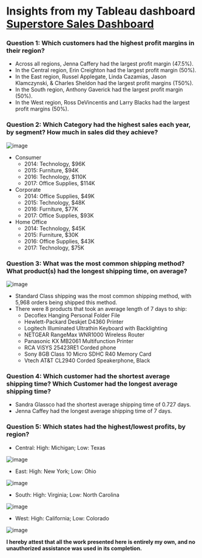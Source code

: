 # Insights from my Tableau dashboard [Superstore Sales Dashboard]([XX](https://public.tableau.com/views/SuperStoreDataProject_17441375851880/Dashboard1?:language=en-US&:sid=&:redirect=auth&:display_count=n&:origin=viz_share_link))


### Question 1: Which customers had the highest profit margins in their region? 
* Across all regions, Jenna Caffery had the largest profit margin (47.5%).
* In the Central region, Erin Creighton had the largest profit margin (50%).
* In the East region, Russel Applegate, Linda Cazamias, Jason Klamczynski, & Charles Sheldon had the largest profit margins (T50%).
* In the South region, Anthony Gaverick had the largest profit margin (50%).
* In the West region, Ross DeVincentis and Larry Blacks had the largest profit margins (50%).


### Question 2: Which Category had the highest sales each year, by segment? How much in sales did they achieve?

![image](https://github.com/user-attachments/assets/72dce77b-a7ea-45fb-bc21-aaefdee7c96a)


* Consumer
  * 2014: Technology, $96K
  * 2015: Furniture, $94K
  * 2016: Technology, $110K
  * 2017: Office Supplies, $114K
* Corporate
  * 2014: Office Supplies, $49K
  * 2015: Technology, $48K
  * 2016: Furniture, $77K
  * 2017: Office Supplies, $93K
* Home Office
  * 2014: Technology, $45K
  * 2015: Furniture, $30K
  * 2016: Office Supplies, $43K
  * 2017: Technology, $75K


### Question 3: What was the most common shipping method? What product(s) had the longest shipping time, on average?

![image](https://github.com/user-attachments/assets/09774cb0-3790-41c9-a3b8-51751d03201f)

* Standard Class shipping was the most common shipping method, with 5,968 orders being shipped this method.
* There were 8 products that took an average length of 7 days to ship:
  * Decoflex Hanging Personal Folder File
  * Hewlett-Packard Deskjet D4360 Printer
  * Logitech Illuminated Ultrathin Keyboard with Backlighting
  * NETGEAR RangeMax WNR1000 Wireless Router
  * Panasonic KX MB2061 Multifunction Printer
  * RCA ViSYS 25423RE1 Corded phone
  * Sony 8GB Class 10 Micro SDHC R40 Memory Card
  * Vtech AT&T CL2940 Corded Speakerphone, Black


### Question 4: Which customer had the shortest average shipping time? Which Customer had the longest average shipping time? 
* Sandra Glassco had the shortest average shipping time of 0.727 days.
* Jenna Caffey had the longest average shipping time of 7 days.


### Question 5: Which states had the highest/lowest profits, by region?
* Central: High: Michigan; Low: Texas
  
![image](https://github.com/user-attachments/assets/ba348494-c405-41c8-9147-0cbae1f036af)

 
* East: High: New York; Low: Ohio

![image](https://github.com/user-attachments/assets/2811a0b1-e911-4adc-9c6a-13be720fceca)

  
* South: High: Virginia; Low: North Carolina

![image](https://github.com/user-attachments/assets/a75066d0-3e5a-448e-a9eb-3f2a8bdce6ed)

  
* West: High: California; Low: Colorado

![image](https://github.com/user-attachments/assets/afe418a4-6d30-4063-9ddc-883ea77bd64b)



**I hereby attest that all the work presented here is entirely my own, and no unauthorized assistance was used in its completion.**

